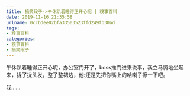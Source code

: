 ```yaml
---
title: 搞笑段子->午休趴着睡得正开心呢 | 糗事百科
date: 2019-11-16 21:35:58
urlname: 0ccbdee02bfa33503523ffd249fb30ad
tags: 
- 糗事百科
categories:
- 糗事百科
- 搞笑段子
---
```

午休趴着睡得正开心呢，办公室门开了，boss推门进来说事，我立马腾地坐起来，拢了拢头发，整了整裙边，他:还是先把你嘴上的哈喇子擦一下吧。

我……


